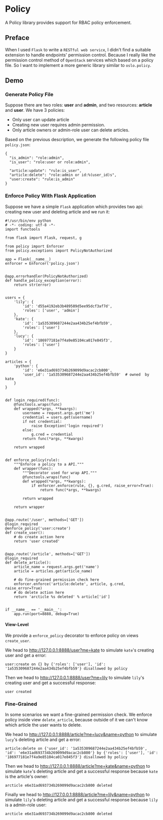 # Policy
A Policy library provides support for RBAC policy enforcement.


## Preface

When I used ``Flask`` to write a ``RESTful web service``, I didn't find a suitable extension to handle endpoints' permission control. Because I really like the permission control method of ``OpenStack`` services which based on a policy file. So I want to implement a more generic library similar to ``oslo.policy``.


## Demo

### Generate Policy File

Suppose there are two roles: **user** and **admin**, and two resources: **article** and **user**. We have 3 policies:

- Only user can update article
- Creating new user requires admin permission.
- Only article owners or admin-role user can delete articles.

Based on the previous description, we generate the following policy file ``policy.json``:

    {
      "is_admin": "role:admin",
      "is_user": "role:user or role:admin",

      "article:update": "rule:is_user",
      "article:delete": "role:admin or id:%(user_id)s",
      "user:create": "rule:is_admin"
    }


### Enforce Policy With Flask Application

Suppose we have a simple ``Flask`` application which provides two api: creating new user and deleting article and we run it:

```
#!/usr/bin/env python
# -*- coding: utf-8 -*-
import functools

from flask import Flask, request, g

from policy import Enforcer
from policy.exceptions import PolicyNotAuthorized

app = Flask(__name__)
enforcer = Enforcer('policy.json')


@app.errorhandler(PolicyNotAuthorized)
def handle_policy_exception(error):
    return str(error)


users = {
    'lily': {
        'id': 'd55a4192eb3b489589d5ee95dcf3af7d',
        'roles': ['user', 'admin']
    },
    'kate': {
        'id': '1a535309687244e2aa434b25ef4bfb59',
        'roles': ['user']
    },
    'lucy': {
        'id': '186977181e7f4a9e85104ca017e845f3',
        'roles': ['user']
    }
}

articles = {
    'python': {
        'id': 'e6e31ad693734b269099d9acac2cb800',
        'user_id': '1a535309687244e2aa434b25ef4bfb59'  # owned  by kate
    }
}


def login_required(func):
    @functools.wraps(func)
    def wrapped(*args, **kwargs):
        username = request.args.get('me')
        credential = users.get(username)
        if not credential:
            raise Exception('login required')
        else:
            g.cred = credential
        return func(*args, **kwargs)

    return wrapped


def enforce_policy(rule):
    """Enforce a policy to a API."""
    def wrapper(func):
        """Decorator used for wrap API."""
        @functools.wraps(func)
        def wrapped(*args, **kwargs):
            if enforcer.enforce(rule, {}, g.cred, raise_error=True):
                return func(*args, **kwargs)

        return wrapped

    return wrapper


@app.route('/user', methods=['GET'])
@login_required
@enforce_policy('user:create')
def create_user():
    # do create action here
    return 'user created'


@app.route('/article', methods=['GET'])
@login_required
def delete_article():
    article_name = request.args.get('name')
    article = articles.get(article_name)

    # do fine-grained permission check here
    enforcer.enforce('article:delete', article, g.cred, raise_error=True)
    # do delete action here
    return 'arcticle %s deleted' % article['id']


if __name__ == '__main__':
    app.run(port=8888, debug=True)
```

#### View-Level

We provide a ``enforce_policy`` decorator to enforce policy on views ``create_user``.

We head to http://127.0.0.1:8888/user?me=kate to simulate ``kate``'s creating user and get a error:

    user:create on {} by {'roles': ['user'], 'id': '1a535309687244e2aa434b25ef4bfb59'} disallowed by policy

Then we head to http://127.0.0.1:8888/user?me=lily to simulate ``lily``'s creating user and get a successful response:

    user created

### Fine-Grained

In some scenarios we want a fine-grained permission check. We enforce policy inside view ``delete_article``, because outside of it we can't know which article the user wants to delete.

We head to http://127.0.0.1:8888/article?me=lucy&name=python to simulate ``lucy``'s deleting article and get a error:

    article:delete on {'user_id': '1a535309687244e2aa434b25ef4bfb59', 'id': 'e6e31ad693734b269099d9acac2cb800'} by {'roles': ['user'], 'id': '186977181e7f4a9e85104ca017e845f3'} disallowed by policy

Then we head to http://127.0.0.1:8888/article?me=kate&name=python to simulate ``kate``'s deleting article and get a successful response because ``kate`` is the article's owner:

    arcticle e6e31ad693734b269099d9acac2cb800 deleted

Finally we head to http://127.0.0.1:8888/article?me=lily&name=python to simulate ``lily``'s deleting article and get a successful response because ``lily`` is a admin-role user:

    arcticle e6e31ad693734b269099d9acac2cb800 deleted
